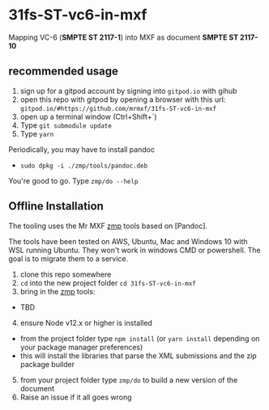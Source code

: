 # 31fs-ST-vc6-in-mxf

Mapping VC-6 (**SMPTE ST 2117-1**) into MXF as document **SMPTE ST 2117-10**

## recommended usage

1. sign up for a gitpod account by signing into `gitpod.io` with gihub
2. open this repo with gitpod by opening a browser with this url:
  `gitpod.io/#https://github.com/mrmxf/31fs-ST-vc6-in-mxf`
3. open up a terminal window (Ctrl+Shift+`)
4. Type `git submodule update`
5. Type `yarn`

Periodically, you may have to install pandoc

* `sudo dpkg -i ./zmp/tools/pandoc.deb`

You're good to go. Type `zmp/do --help`

## Offline Installation

The tooling uses the Mr MXF [zmp] tools based on [Pandoc].

The tools have been tested on AWS, Ubuntu, Mac and Windows 10 with WSL running Ubuntu.
They won't work in windows CMD or powershell. The goal is to migrate them to a service.

1. clone this repo somewhere
2. `cd` into the new project folder `cd 31fs-ST-vc6-in-mxf`
3. bring in the [zmp] tools:
  * TBD
4. ensure Node v12.x or higher is installed
  * from the project folder type `npm install` (or `yarn install` depending on your package manager preferences)
  * this will install the libraries that parse the XML submissions and the zip package builder
5. from your project folder type `zmp/do` to build a new version of the document
6. Raise an issue if it all goes wrong

[zmp]:https://github.com/mrmxf/md-publish "Zimple Markdown Publishing"
